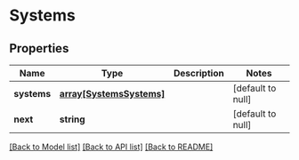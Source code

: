 # Systems

## Properties
Name | Type | Description | Notes
------------ | ------------- | ------------- | -------------
**systems** | [**array[SystemsSystems]**](SystemsSystems.md) |  | [default to null]
**next** | **string** |  | [default to null]

[[Back to Model list]](../README.md#documentation-for-models) [[Back to API list]](../README.md#documentation-for-api-endpoints) [[Back to README]](../README.md)


